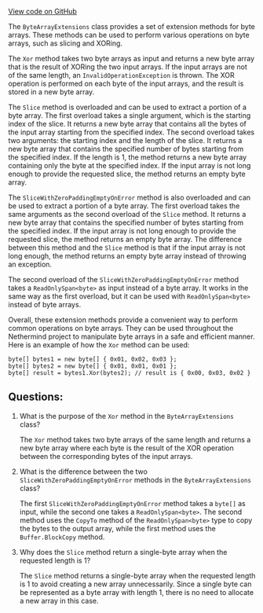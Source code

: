 [View code on GitHub](https://github.com/nethermindeth/nethermind/Nethermind.Core/Extensions/ByteArrayExtensions.cs)

The `ByteArrayExtensions` class provides a set of extension methods for byte arrays. These methods can be used to perform various operations on byte arrays, such as slicing and XORing.

The `Xor` method takes two byte arrays as input and returns a new byte array that is the result of XORing the two input arrays. If the input arrays are not of the same length, an `InvalidOperationException` is thrown. The XOR operation is performed on each byte of the input arrays, and the result is stored in a new byte array.

The `Slice` method is overloaded and can be used to extract a portion of a byte array. The first overload takes a single argument, which is the starting index of the slice. It returns a new byte array that contains all the bytes of the input array starting from the specified index. The second overload takes two arguments: the starting index and the length of the slice. It returns a new byte array that contains the specified number of bytes starting from the specified index. If the length is 1, the method returns a new byte array containing only the byte at the specified index. If the input array is not long enough to provide the requested slice, the method returns an empty byte array.

The `SliceWithZeroPaddingEmptyOnError` method is also overloaded and can be used to extract a portion of a byte array. The first overload takes the same arguments as the second overload of the `Slice` method. It returns a new byte array that contains the specified number of bytes starting from the specified index. If the input array is not long enough to provide the requested slice, the method returns an empty byte array. The difference between this method and the `Slice` method is that if the input array is not long enough, the method returns an empty byte array instead of throwing an exception.

The second overload of the `SliceWithZeroPaddingEmptyOnError` method takes a `ReadOnlySpan<byte>` as input instead of a byte array. It works in the same way as the first overload, but it can be used with `ReadOnlySpan<byte>` instead of byte arrays.

Overall, these extension methods provide a convenient way to perform common operations on byte arrays. They can be used throughout the Nethermind project to manipulate byte arrays in a safe and efficient manner. Here is an example of how the `Xor` method can be used:

```
byte[] bytes1 = new byte[] { 0x01, 0x02, 0x03 };
byte[] bytes2 = new byte[] { 0x01, 0x01, 0x01 };
byte[] result = bytes1.Xor(bytes2); // result is { 0x00, 0x03, 0x02 }
```
## Questions: 
 1. What is the purpose of the `Xor` method in the `ByteArrayExtensions` class?
    
    The `Xor` method takes two byte arrays of the same length and returns a new byte array where each byte is the result of the XOR operation between the corresponding bytes of the input arrays.

2. What is the difference between the two `SliceWithZeroPaddingEmptyOnError` methods in the `ByteArrayExtensions` class?
    
    The first `SliceWithZeroPaddingEmptyOnError` method takes a `byte[]` as input, while the second one takes a `ReadOnlySpan<byte>`. The second method uses the `CopyTo` method of the `ReadOnlySpan<byte>` type to copy the bytes to the output array, while the first method uses the `Buffer.BlockCopy` method.

3. Why does the `Slice` method return a single-byte array when the requested length is 1?
    
    The `Slice` method returns a single-byte array when the requested length is 1 to avoid creating a new array unnecessarily. Since a single byte can be represented as a byte array with length 1, there is no need to allocate a new array in this case.
